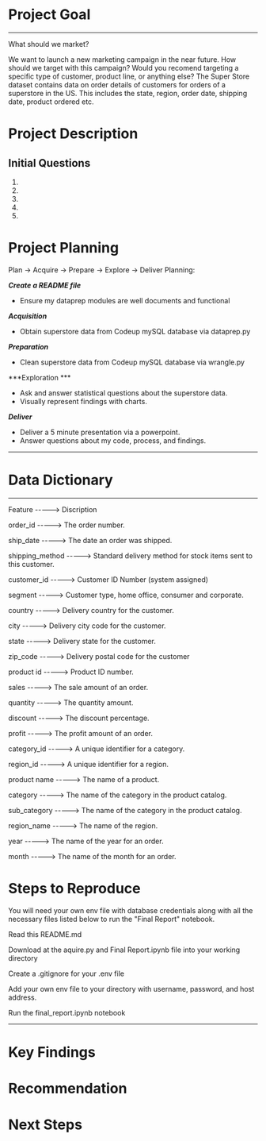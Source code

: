 # Project Goal
------------
What should we market?

We want to launch a new marketing campaign in the near future. How should we target with this campaign? Would you recomend targeting a specific type of customer, product line, or anything else?
The Super Store dataset contains data on order details of customers for orders of a superstore in the US. This includes the state, region, order date, shipping date, product ordered etc.

# Project Description



Initial Questions
-----------------
1.
2.
3.
4.
5.

# Project Planning
Plan -> Acquire -> Prepare -> Explore -> Deliver
Planning:

***Create a README file***
* Ensure my dataprep modules are well documents and functional

***Acquisition***

* Obtain superstore data from Codeup mySQL database via dataprep.py

***Preparation***

* Clean superstore data from Codeup mySQL database via wrangle.py


***Exploration ***

* Ask and answer statistical questions about the superstore data.
* Visually represent findings with charts. 

***Deliver***

* Deliver a 5 minute presentation via a powerpoint. 
* Answer questions about my code, process, and findings.

***

# Data Dictionary
--------------

Feature -----> Discription

order_id    ----->       The order number. 

ship_date     ----->     The date an order was shipped. 

shipping_method  ----->  Standard delivery method for stock items sent to this customer.  

customer_id  ----->      Customer ID Number (system assigned)

segment     ----->       Customer type, home office, consumer and corporate. 

country     ----->       Delivery country for the customer.

city     ----->          Delivery city code for the customer.

state     ----->         Delivery state for the customer. 

zip_code    ----->       Delivery postal code for the customer 

product id   ----->      Product ID number. 

sales     ----->         The sale amount of an order. 

quantity   ----->        The quantity amount. 

discount   ----->        The discount percentage. 

profit     ----->        The profit amount of an order. 

category_id  ----->      A unique identifier for a category.

region_id    ----->      A unique identifier for a region. 

product name   ----->    The name of a product. 

category     ----->      The name of the category in the product catalog.

sub_category   ----->    The name of the category in the product catalog.

region_name    ----->    The name of the region. 

year          ----->     The name of the year for an order. 

month         ----->     The name of the month for an order. 

# Steps to Reproduce
You will need your own env file with database credentials along with all the necessary files listed below to run the "Final Report" notebook.

Read this README.md

Download at the aquire.py and Final Report.ipynb file into your working directory

Create a .gitignore for your .env file

Add your own env file to your directory with username, password, and host address.

Run the final_report.ipynb notebook

***

# Key Findings

# Recommendation

# Next Steps 